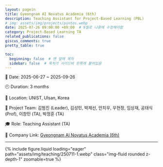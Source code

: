 ```yaml
---
layout: pagein
title: Gyeongnam AI Novatus Academia (6th)
description: Teaching Assistant for Project-Based Learning (PBL)
# img: assets/img/projects/pintos.webp
date: 2025-07-26 09:00:00 +09:00  # 9월로 나중에 수정해야함
category: Project-Based Learning TA
related_publications: false
giscus_comments: true
pretty_table: true

toc:
  beginning: false  # 맨 앞에 목차
  sidebar: false  # 목차가 사이드바 왼쪽에 붙어있음
---
```



📅 Date: 2025-06-27 ~ 2025-09-26

🕘 Duration: 3 months

📍 Location: UNIST, Ulsan, Korea

👬 Project Team: 김범진 (Leader), 김성민, 박제선, 안치우, 우현정, 임상재, 공태식 (Prof), 이창민 (TA), 박정훈 (TA)

🎓 Role: Teaching Assistant (TA)  

🔗 Company Link: [Gyeongnam AI Novatus Academia (6th)](https://www.gntp.or.kr/board/detail/notice/19368)


---


{% include figure.liquid loading="eager" path="assets/img/teaching/250711-1.webp" class="img-fluid rounded z-depth-1" zoomable=true %} 
